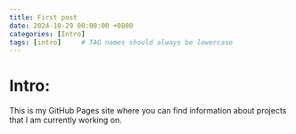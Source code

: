 ```yaml
---
title: First post
date: 2024-10-29 00:00:00 +0800
categories: [Intro]
tags: [intro]     # TAG names should always be lowercase
---
```


# Intro:

This is my GitHub Pages site where you can find information about projects that I am currently working on.